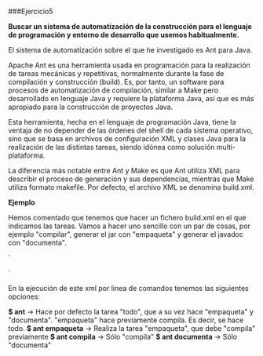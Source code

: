 ###Ejercicio5

**Buscar un sistema de automatización de la construcción para el lenguaje de programación y entorno de desarrollo que usemos habitualmente.**

El sistema de automatización sobre el que he investigado es Ant para Java.

Apache Ant es una herramienta usada en programación para la realización de tareas mecánicas y repetitivas, normalmente durante la fase de compilación y construcción (build). Es, por tanto, un software para procesos de automatización de compilación, similar a Make pero desarrollado en lenguaje Java y requiere la plataforma Java, así que es más apropiado para la construcción de proyectos Java.

Esta herramienta, hecha en el lenguaje de programación Java, tiene la ventaja de no depender de las órdenes del shell de cada sistema operativo, sino que se basa en archivos de configuración XML y clases Java para la realización de las distintas tareas, siendo idónea como solución multi-plataforma.

La diferencia más notable entre Ant y Make es que Ant utiliza XML para describir el proceso de generación y sus dependencias, mientras que Make utiliza formato makefile. Por defecto, el archivo XML se denomina build.xml.

**Ejemplo**

Hemos comentado que tenemos que hacer un fichero build.xml en el que indicamos las tareas. Vamos a hacer uno sencillo con un par de cosas, por ejemplo "compilar", generar el jar con "empaqueta" y generar el javadoc con "documenta".

`<?xml version="1.0"?>
<project name="Mi_Proyecto" default="todo">

   <target name="todo" depends="empaqueta, documenta">
   </target>

   <target name="empaqueta" depends="compila">
      <jar destfile="../jar/fichero.jar" includes="../class/**/*.class"/>
   </target>

   <target name="compila">
      <javac srcdir="." destdir="../class"/>
   </target>

   <target name="documenta">
      <javadoc sourcepath="." destfile="../javadoc" packagenames="*"/>
   </target>

</project>`

En la ejecución de este xml por linea de comandos tenemos las siguientes opciones:

**$ ant** -> Hace por defecto la tarea "todo", que a su vez hace "empaqueta" y "documenta". "empaqueta" hace previamente compila. Es decir, se hace todo.
**$ ant empaqueta** -> Realiza la tarea "empaqueta", que debe "compila" previamente
**$ ant compila** -> Sólo "compila"
**$ ant documenta** -> Sólo "documenta"
